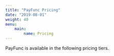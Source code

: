 ```yaml
---
title: "PayFunc Pricing"
date: "2019-08-01"
weight: 40
menu: 
    main:
        name: Pricing
---
```


PayFunc is available in the following pricing tiers.
